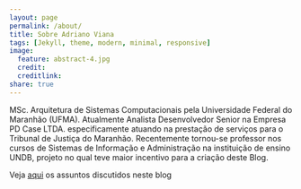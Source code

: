 ```yaml
---
layout: page
permalink: /about/
title: Sobre Adriano Viana
tags: [Jekyll, theme, modern, minimal, responsive]
image:
  feature: abstract-4.jpg
  credit: 
  creditlink: 
share: true
---
```


MSc. Arquitetura de Sistemas Computacionais pela Universidade Federal do Maranhão (UFMA). Atualmente Analista Desenvolvedor Senior na Empresa PD Case LTDA. especificamente atuando na prestação de serviços para o Tribunal de Justiça do Maranhão. Recentemente tornou-se professor nos cursos de Sistemas de Informação e Administração na instituição de ensino UNDB, projeto no qual teve maior incentivo para a criação deste Blog. 

<div markdown="0">Veja <a href="{{ site.url }}/Ola-Seja-bem-vindo/" class="btn btn-info">aqui</a> os assuntos discutidos neste blog </div>


<!--<div markdown="0"><a href="{{ site.url }}/theme-setup" class="btn btn-info">Install the Theme</a></div>

[^1]: Example: *domain.com/category-name/post-title*-->